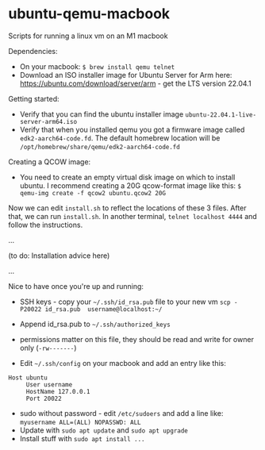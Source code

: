# ubuntu-qemu-macbook
Scripts for running a linux vm on an M1 macbook

Dependencies:
* On your macbook:  ```$ brew install qemu telnet```
* Download an ISO installer image for Ubuntu Server for Arm here:  https://ubuntu.com/download/server/arm - get the LTS version 22.04.1

Getting started:
* Verify that you can find the ubuntu installer image `ubuntu-22.04.1-live-server-arm64.iso`
* Verify that when you installed qemu you got a firmware image called `edk2-aarch64-code.fd`.  The default homebrew location will be `/opt/homebrew/share/qemu/edk2-aarch64-code.fd`

Creating a QCOW image:
* You need to create an empty virtual disk image on which to install ubuntu.  I recommend creating a 20G qcow-format image like this:  `$ qemu-img create -f qcow2 ubuntu.qcow2 20G`

Now we can edit `install.sh` to reflect the locations of these 3 files.  After that, we can run `install.sh`.  In another terminal, `telnet localhost 4444` and follow the instructions.

...

(to do: Installation advice here)

...

Nice to have once you're up and running:
* SSH keys - copy your `~/.ssh/id_rsa.pub` file to your new vm `scp -P20022 id_rsa.pub  username@localhost:~/` 
* Append id_rsa.pub to `~/.ssh/authorized_keys` 
* permissions matter on this file, they should be read and write for owner only (`-rw-------`)

* Edit `~/.ssh/config` on your macbook and add an entry like this:
```
Host ubuntu
     User username
     HostName 127.0.0.1
     Port 20022
```
     
* sudo without password - edit `/etc/sudoers` and add a line like: `myusername ALL=(ALL) NOPASSWD: ALL`
* Update with `sudo apt update` and `sudo apt upgrade`
* Install stuff with `sudo apt install ...`

 
